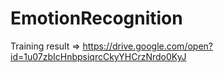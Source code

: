 # EmotionRecognition
Training result => https://drive.google.com/open?id=1u07zbIcHnbpsiqrcCkyYHCrzNrdo0KyJ
